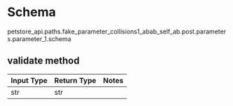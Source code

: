 # Schema
petstore_api.paths.fake_parameter_collisions1_abab_self_ab.post.parameters.parameter_1.schema

## validate method
Input Type | Return Type | Notes
------------ | ------------- | -------------
str | str |
